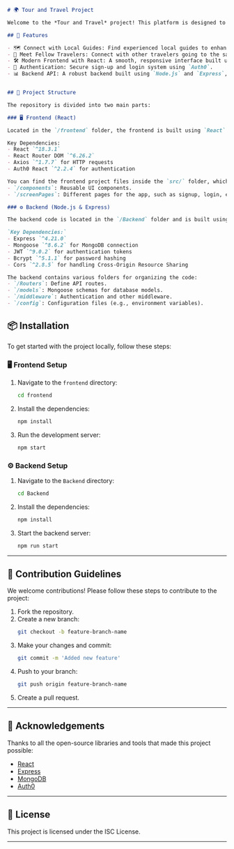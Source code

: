 ```markdown
# 🌍 Tour and Travel Project

Welcome to the *Tour and Travel* project! This platform is designed to help tourists seamlessly connect with local guides and fellow travelers to enrich their travel experience. Our goal is to create a user-friendly and engaging interface that fosters meaningful connections between tourists and locals.

## 🚀 Features

- 🗺️ Connect with Local Guides: Find experienced local guides to enhance your travel experience.
- 🤝 Meet Fellow Travelers: Connect with other travelers going to the same destinations.
- 🛠️ Modern Frontend with React: A smooth, responsive interface built using React.
- 🔐 Authentication: Secure sign-up and login system using `Auth0`.
- 📊 Backend API: A robust backend built using `Node.js` and `Express`, connected to `MongoDB` for data persistence.


## 📂 Project Structure

The repository is divided into two main parts:

### 🖥️ Frontend (React)

Located in the `/frontend` folder, the frontend is built using `React` and `React Router` for client-side routing.

Key Dependencies:
- React `^18.3.1`
- React Router DOM `^6.26.2`
- Axios `^1.7.7` for HTTP requests
- Auth0 React `^2.2.4` for authentication

You can find the frontend project files inside the `src/` folder, which is structured as follows:
- `/components`: Reusable UI components.
- `/screenPages`: Different pages for the app, such as signup, login, etc.

### ⚙️ Backend (Node.js & Express)

The backend code is located in the `/Backend` folder and is built using `Node.js` with `Express` to manage the API endpoints.

`Key Dependencies:`
- Express `^4.21.0`
- Mongoose `^8.6.2` for MongoDB connection
- JWT `^9.0.2` for authentication tokens
- Bcrypt `^5.1.1` for password hashing
- Cors `^2.8.5` for handling Cross-Origin Resource Sharing

The backend contains various folders for organizing the code:
- `/Routers`: Define API routes.
- `/models`: Mongoose schemas for database models.
- `/middleware`: Authentication and other middleware.
- `/config`: Configuration files (e.g., environment variables).
```
## 📦 Installation

To get started with the project locally, follow these steps:

### 🖥️ Frontend Setup
1. Navigate to the `frontend` directory:
   ```bash
   cd frontend
   ```
2. Install the dependencies:
   ```bash
   npm install
   ```
3. Run the development server:
   ```bash
   npm start
   ```

### ⚙️ Backend Setup
1. Navigate to the `Backend` directory:
   ```bash
   cd Backend
   ```
2. Install the dependencies:
   ```bash
   npm install
   ```
3. Start the backend server:
   ```bash
   npm run start
   ```

---

## 🚧 Contribution Guidelines

We welcome contributions! Please follow these steps to contribute to the project:

1. Fork the repository.
2. Create a new branch:
   ```bash
   git checkout -b feature-branch-name
   ```
3. Make your changes and commit:
   ```bash
   git commit -m 'Added new feature'
   ```
4. Push to your branch:
   ```bash
   git push origin feature-branch-name
   ```
5. Create a pull request.

---

## 🤝 Acknowledgements

Thanks to all the open-source libraries and tools that made this project possible:

- [React](https://reactjs.org/)
- [Express](https://expressjs.com/)
- [MongoDB](https://www.mongodb.com/)
- [Auth0](https://auth0.com/)

---

## 📄 License

This project is licensed under the ISC License.

---

